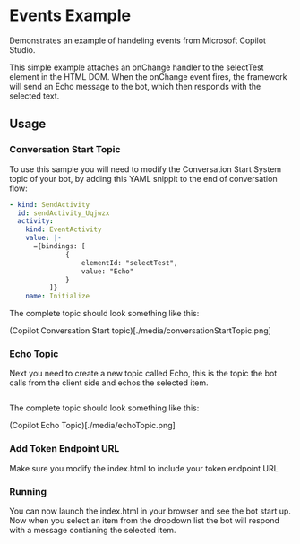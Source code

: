 # Events Example

Demonstrates an example of handeling events from Microsoft Copilot Studio.  

This simple example attaches an onChange handler to the selectTest element in the HTML DOM.  When the onChange event fires, the framework will send an Echo message to the bot, which then responds with the selected text.

## Usage

### Conversation Start Topic

To use this sample you will need to modify the Conversation Start System topic of your bot, by adding this YAML snippit to the end of conversation flow:

```yaml
- kind: SendActivity
  id: sendActivity_Uqjwzx
  activity:
    kind: EventActivity
    value: |-
      ={bindings: [
              {
                  elementId: "selectTest",
                  value: "Echo"
              }
          ]}
    name: Initialize
```

The complete topic should look something like this:

(Copilot Conversation Start topic)[./media/conversationStartTopic.png]

### Echo Topic

Next you need to create a new topic called Echo, this is the topic the bot calls from the client side and echos the selected item.

```yaml

```
The complete topic should look something like this:

(Copilot Echo Topic)[./media/echoTopic.png]

### Add Token Endpoint URL

Make sure you modify the index.html to include your token endpoint URL

### Running

You can now launch the index.html in your browser and see the bot start up.  Now when you select an item from the dropdown list the bot will respond with a message contianing the selected item.
